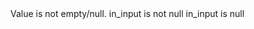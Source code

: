<?xml version='1.0' encoding='UTF-8'?>
<expressionRulesNode ruleType="Validity Rule" ruleTypeLabel="Validity Rule" name="Is Mandatory" elemId="11779484" code="IS_NOT_NULL" type="ExpressionRule">
	<description>Value is not empty/null.</description>
	<validity>in_input is not null</validity>
	<ruleColumnWrapper>
		<ruleColumnNode name="in_input" elemId="11779485" type="string"/>
	</ruleColumnWrapper>
	<ruleExpressionWrapper>
		<ruleExpressionNode description="Value is missing" elemId="11779487" code="CHECK_NULL">
			<expression>in_input is null</expression>
		</ruleExpressionNode>
	</ruleExpressionWrapper>
</expressionRulesNode>